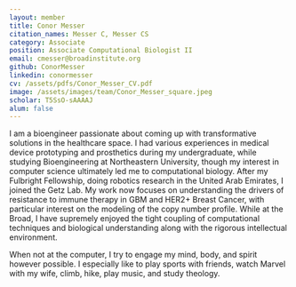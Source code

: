 ```yaml
---
layout: member
title: Conor Messer
citation_names: Messer C, Messer CS
category: Associate
position: Associate Computational Biologist II
email: cmesser@broadinstitute.org
github: ConorMesser
linkedin: conormesser
cv: /assets/pdfs/Conor_Messer_CV.pdf
image: /assets/images/team/Conor_Messer_square.jpeg
scholar: T5SsO-sAAAAJ
alum: false
---
```


I am a bioengineer passionate about coming up with transformative solutions in the healthcare space. I had various experiences in medical device prototyping and prosthetics during my undergraduate, while studying Bioengineering at Northeastern University, though my interest in computer science ultimately led me to computational biology. After my Fulbright Fellowship, doing robotics research in the United Arab Emirates, I joined the Getz Lab. My work now focuses on understanding the drivers of resistance to immune therapy in GBM and HER2+ Breast Cancer, with particular interest on the modeling of the copy number profile. While at the Broad, I have supremely enjoyed the tight coupling of computational techniques and biological understanding along with the rigorous intellectual environment.

When not at the computer, I try to engage my mind, body, and spirit however possible. I especially like to play sports with friends, watch Marvel with my wife, climb, hike, play music, and study theology.
